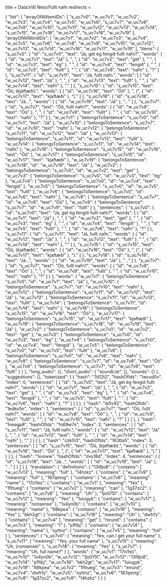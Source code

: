 title = Data:Villi Neto/Fullt nafn
redirects =
>>>>

{
    "list": {
        "arrayOfAllItemIDs": [
            "s_uc7v0",
            "w_uc7v1",
            "w_uc7v2",
            "w_uc7v3",
            "w_uc7v4",
            "w_uc7v5",
            "w_uc7v6",
            "s_uc7v7",
            "w_uc7v8",
            "w_uc7v9",
            "w_uc7v10",
            "s_uc7v11",
            "w_uc7v12",
            "w_uc7v13",
            "w_uc7v14",
            "s_uc7v15",
            "w_uc7v16",
            "w_uc7v17",
            "s_uc7v18",
            "w_uc7v19"
        ],
        "arrayOfAllWordIDs": [
            "w_uc7v1",
            "w_uc7v2",
            "w_uc7v3",
            "w_uc7v4",
            "w_uc7v5",
            "w_uc7v6",
            "w_uc7v8",
            "w_uc7v9",
            "w_uc7v10",
            "w_uc7v12",
            "w_uc7v13",
            "w_uc7v14",
            "w_uc7v16",
            "w_uc7v17",
            "w_uc7v19"
        ],
        "items": {
            "s_uc7v0": {
                "id": "s_uc7v0",
                "text": "Já, get ég fengið fullt nafn?",
                "words": [
                    {
                        "id": "w_uc7v1",
                        "text": "Já"
                    },
                    ", ",
                    {
                        "id": "w_uc7v2",
                        "text": "get"
                    },
                    " ",
                    {
                        "id": "w_uc7v3",
                        "text": "ég"
                    },
                    " ",
                    {
                        "id": "w_uc7v4",
                        "text": "fengið"
                    },
                    " ",
                    {
                        "id": "w_uc7v5",
                        "text": "fullt"
                    },
                    " ",
                    {
                        "id": "w_uc7v6",
                        "text": "nafn"
                    },
                    "?"
                ]
            },
            "s_uc7v11": {
                "id": "s_uc7v11",
                "text": "Já, fullt nafn.",
                "words": [
                    {
                        "id": "w_uc7v12",
                        "text": "Já"
                    },
                    ", ",
                    {
                        "id": "w_uc7v13",
                        "text": "fullt"
                    },
                    " ",
                    {
                        "id": "w_uc7v14",
                        "text": "nafn"
                    },
                    "."
                ]
            },
            "s_uc7v15": {
                "id": "s_uc7v15",
                "text": "Öö, (kjaftæði).",
                "words": [
                    {
                        "id": "w_uc7v16",
                        "text": "Öö"
                    },
                    ", (",
                    {
                        "id": "w_uc7v17",
                        "text": "kjaftæði"
                    },
                    ")."
                ]
            },
            "s_uc7v18": {
                "id": "s_uc7v18",
                "text": "Já...",
                "words": [
                    {
                        "id": "w_uc7v19",
                        "text": "Já"
                    },
                    "..."
                ]
            },
            "s_uc7v7": {
                "id": "s_uc7v7",
                "text": "Öö, fullt nafn?",
                "words": [
                    {
                        "id": "w_uc7v8",
                        "text": "Öö"
                    },
                    ", ",
                    {
                        "id": "w_uc7v9",
                        "text": "fullt"
                    },
                    " ",
                    {
                        "id": "w_uc7v10",
                        "text": "nafn"
                    },
                    "?"
                ]
            },
            "w_uc7v1": {
                "belongsToSentence": "s_uc7v0",
                "id": "w_uc7v1",
                "text": "Já"
            },
            "w_uc7v10": {
                "belongsToSentence": "s_uc7v7",
                "id": "w_uc7v10",
                "text": "nafn"
            },
            "w_uc7v12": {
                "belongsToSentence": "s_uc7v11",
                "id": "w_uc7v12",
                "text": "Já"
            },
            "w_uc7v13": {
                "belongsToSentence": "s_uc7v11",
                "id": "w_uc7v13",
                "text": "fullt"
            },
            "w_uc7v14": {
                "belongsToSentence": "s_uc7v11",
                "id": "w_uc7v14",
                "text": "nafn"
            },
            "w_uc7v16": {
                "belongsToSentence": "s_uc7v15",
                "id": "w_uc7v16",
                "text": "Öö"
            },
            "w_uc7v17": {
                "belongsToSentence": "s_uc7v15",
                "id": "w_uc7v17",
                "text": "kjaftæði"
            },
            "w_uc7v19": {
                "belongsToSentence": "s_uc7v18",
                "id": "w_uc7v19",
                "text": "Já"
            },
            "w_uc7v2": {
                "belongsToSentence": "s_uc7v0",
                "id": "w_uc7v2",
                "text": "get"
            },
            "w_uc7v3": {
                "belongsToSentence": "s_uc7v0",
                "id": "w_uc7v3",
                "text": "ég"
            },
            "w_uc7v4": {
                "belongsToSentence": "s_uc7v0",
                "id": "w_uc7v4",
                "text": "fengið"
            },
            "w_uc7v5": {
                "belongsToSentence": "s_uc7v0",
                "id": "w_uc7v5",
                "text": "fullt"
            },
            "w_uc7v6": {
                "belongsToSentence": "s_uc7v0",
                "id": "w_uc7v6",
                "text": "nafn"
            },
            "w_uc7v8": {
                "belongsToSentence": "s_uc7v7",
                "id": "w_uc7v8",
                "text": "Öö"
            },
            "w_uc7v9": {
                "belongsToSentence": "s_uc7v7",
                "id": "w_uc7v9",
                "text": "fullt"
            }
        },
        "sentences": {
            "s_uc7v0": {
                "id": "s_uc7v0",
                "text": "Já, get ég fengið fullt nafn?",
                "words": [
                    {
                        "id": "w_uc7v1",
                        "text": "Já"
                    },
                    ", ",
                    {
                        "id": "w_uc7v2",
                        "text": "get"
                    },
                    " ",
                    {
                        "id": "w_uc7v3",
                        "text": "ég"
                    },
                    " ",
                    {
                        "id": "w_uc7v4",
                        "text": "fengið"
                    },
                    " ",
                    {
                        "id": "w_uc7v5",
                        "text": "fullt"
                    },
                    " ",
                    {
                        "id": "w_uc7v6",
                        "text": "nafn"
                    },
                    "?"
                ]
            },
            "s_uc7v11": {
                "id": "s_uc7v11",
                "text": "Já, fullt nafn.",
                "words": [
                    {
                        "id": "w_uc7v12",
                        "text": "Já"
                    },
                    ", ",
                    {
                        "id": "w_uc7v13",
                        "text": "fullt"
                    },
                    " ",
                    {
                        "id": "w_uc7v14",
                        "text": "nafn"
                    },
                    "."
                ]
            },
            "s_uc7v15": {
                "id": "s_uc7v15",
                "text": "Öö, (kjaftæði).",
                "words": [
                    {
                        "id": "w_uc7v16",
                        "text": "Öö"
                    },
                    ", (",
                    {
                        "id": "w_uc7v17",
                        "text": "kjaftæði"
                    },
                    ")."
                ]
            },
            "s_uc7v18": {
                "id": "s_uc7v18",
                "text": "Já...",
                "words": [
                    {
                        "id": "w_uc7v19",
                        "text": "Já"
                    },
                    "..."
                ]
            },
            "s_uc7v7": {
                "id": "s_uc7v7",
                "text": "Öö, fullt nafn?",
                "words": [
                    {
                        "id": "w_uc7v8",
                        "text": "Öö"
                    },
                    ", ",
                    {
                        "id": "w_uc7v9",
                        "text": "fullt"
                    },
                    " ",
                    {
                        "id": "w_uc7v10",
                        "text": "nafn"
                    },
                    "?"
                ]
            }
        },
        "words": {
            "w_uc7v1": {
                "belongsToSentence": "s_uc7v0",
                "id": "w_uc7v1",
                "text": "Já"
            },
            "w_uc7v10": {
                "belongsToSentence": "s_uc7v7",
                "id": "w_uc7v10",
                "text": "nafn"
            },
            "w_uc7v12": {
                "belongsToSentence": "s_uc7v11",
                "id": "w_uc7v12",
                "text": "Já"
            },
            "w_uc7v13": {
                "belongsToSentence": "s_uc7v11",
                "id": "w_uc7v13",
                "text": "fullt"
            },
            "w_uc7v14": {
                "belongsToSentence": "s_uc7v11",
                "id": "w_uc7v14",
                "text": "nafn"
            },
            "w_uc7v16": {
                "belongsToSentence": "s_uc7v15",
                "id": "w_uc7v16",
                "text": "Öö"
            },
            "w_uc7v17": {
                "belongsToSentence": "s_uc7v15",
                "id": "w_uc7v17",
                "text": "kjaftæði"
            },
            "w_uc7v19": {
                "belongsToSentence": "s_uc7v18",
                "id": "w_uc7v19",
                "text": "Já"
            },
            "w_uc7v2": {
                "belongsToSentence": "s_uc7v0",
                "id": "w_uc7v2",
                "text": "get"
            },
            "w_uc7v3": {
                "belongsToSentence": "s_uc7v0",
                "id": "w_uc7v3",
                "text": "ég"
            },
            "w_uc7v4": {
                "belongsToSentence": "s_uc7v0",
                "id": "w_uc7v4",
                "text": "fengið"
            },
            "w_uc7v5": {
                "belongsToSentence": "s_uc7v0",
                "id": "w_uc7v5",
                "text": "fullt"
            },
            "w_uc7v6": {
                "belongsToSentence": "s_uc7v0",
                "id": "w_uc7v6",
                "text": "nafn"
            },
            "w_uc7v8": {
                "belongsToSentence": "s_uc7v7",
                "id": "w_uc7v8",
                "text": "Öö"
            },
            "w_uc7v9": {
                "belongsToSentence": "s_uc7v7",
                "id": "w_uc7v9",
                "text": "fullt"
            }
        }
    },
    "long_audio": {},
    "short_audio": {
        "soundList": [],
        "sounds": {}
    },
    "suggestions": {},
    "tokenized": [
        {
            "hash": "7d12t2",
            "hashOfIds": "1wcvd0v",
            "index": 0,
            "sentences": [
                {
                    "id": "s_uc7v0",
                    "text": "Já, get ég fengið fullt nafn?",
                    "words": [
                        {
                            "id": "w_uc7v1",
                            "text": "Já"
                        },
                        ", ",
                        {
                            "id": "w_uc7v2",
                            "text": "get"
                        },
                        " ",
                        {
                            "id": "w_uc7v3",
                            "text": "ég"
                        },
                        " ",
                        {
                            "id": "w_uc7v4",
                            "text": "fengið"
                        },
                        " ",
                        {
                            "id": "w_uc7v5",
                            "text": "fullt"
                        },
                        " ",
                        {
                            "id": "w_uc7v6",
                            "text": "nafn"
                        },
                        "?"
                    ]
                }
            ]
        },
        {
            "hash": "ib5v92",
            "hashOfIds": "1edko5n",
            "index": 1,
            "sentences": [
                {
                    "id": "s_uc7v7",
                    "text": "Öö, fullt nafn?",
                    "words": [
                        {
                            "id": "w_uc7v8",
                            "text": "Öö"
                        },
                        ", ",
                        {
                            "id": "w_uc7v9",
                            "text": "fullt"
                        },
                        " ",
                        {
                            "id": "w_uc7v10",
                            "text": "nafn"
                        },
                        "?"
                    ]
                }
            ]
        },
        {
            "hash": "1neagp8",
            "hashOfIds": "1n69w7s",
            "index": 2,
            "sentences": [
                {
                    "id": "s_uc7v11",
                    "text": "Já, fullt nafn.",
                    "words": [
                        {
                            "id": "w_uc7v12",
                            "text": "Já"
                        },
                        ", ",
                        {
                            "id": "w_uc7v13",
                            "text": "fullt"
                        },
                        " ",
                        {
                            "id": "w_uc7v14",
                            "text": "nafn"
                        },
                        "."
                    ]
                }
            ]
        },
        {
            "hash": "czk0i3",
            "hashOfIds": "163tta5",
            "index": 3,
            "sentences": [
                {
                    "id": "s_uc7v15",
                    "text": "Öö, (kjaftæði).",
                    "words": [
                        {
                            "id": "w_uc7v16",
                            "text": "Öö"
                        },
                        ", (",
                        {
                            "id": "w_uc7v17",
                            "text": "kjaftæði"
                        },
                        ")."
                    ]
                }
            ]
        },
        {
            "hash": "1ooiww",
            "hashOfIds": "dvs18d",
            "index": 4,
            "sentences": [
                {
                    "id": "s_uc7v18",
                    "text": "Já...",
                    "words": [
                        {
                            "id": "w_uc7v19",
                            "text": "Já"
                        },
                        "..."
                    ]
                }
            ]
        }
    ],
    "translation": {
        "definitions": {
            "13l9jo8": {
                "contains": [
                    "w_uc7v13"
                ],
                "meaning": "full"
            },
            "14hzkz": {
                "contains": [
                    "w_uc7v9"
                ],
                "meaning": "full"
            },
            "167qmng": {
                "contains": [
                    "w_uc7v6"
                ],
                "meaning": "name"
            },
            "17cl1ez": {
                "contains": [
                    "w_uc7v1"
                ],
                "meaning": "Yes"
            },
            "1flhueg": {
                "contains": [
                    "w_uc7v2"
                ],
                "meaning": "can"
            },
            "1g37zc2": {
                "contains": [
                    "w_uc7v8"
                ],
                "meaning": "Uh"
            },
            "1jo075l": {
                "contains": [
                    "w_uc7v12"
                ],
                "meaning": "Yes"
            },
            "1uiugyk": {
                "contains": [
                    "w_uc7v17"
                ],
                "meaning": "nonsense"
            },
            "1x4yn0b": {
                "contains": [
                    "w_uc7v10"
                ],
                "meaning": "name"
            },
            "98kpea": {
                "contains": [
                    "w_uc7v19"
                ],
                "meaning": "Yes"
            },
            "bkh2gt": {
                "contains": [
                    "w_uc7v16"
                ],
                "meaning": "Uh"
            },
            "dwfrfy": {
                "contains": [
                    "w_uc7v4"
                ],
                "meaning": "get"
            },
            "mrund": {
                "contains": [
                    "w_uc7v3"
                ],
                "meaning": "I"
            },
            "p1fibj": {
                "contains": [
                    "w_uc7v14"
                ],
                "meaning": "name"
            },
            "xyttnz": {
                "contains": [
                    "w_uc7v5"
                ],
                "meaning": "full"
            }
        },
        "sentences": {
            "s_uc7v0": {
                "meaning": "Yes, can I get your full name"
            },
            "s_uc7v11": {
                "meaning": "Yes, your full name"
            },
            "s_uc7v15": {
                "meaning": "Uh, (nonsense)"
            },
            "s_uc7v18": {
                "meaning": "Yes"
            },
            "s_uc7v7": {
                "meaning": "Uh, full name?"
            }
        },
        "words": {
            "w_uc7v1": "17cl1ez",
            "w_uc7v10": "1x4yn0b",
            "w_uc7v12": "1jo075l",
            "w_uc7v13": "13l9jo8",
            "w_uc7v14": "p1fibj",
            "w_uc7v16": "bkh2gt",
            "w_uc7v17": "1uiugyk",
            "w_uc7v19": "98kpea",
            "w_uc7v2": "1flhueg",
            "w_uc7v3": "mrund",
            "w_uc7v4": "dwfrfy",
            "w_uc7v5": "xyttnz",
            "w_uc7v6": "167qmng",
            "w_uc7v8": "1g37zc2",
            "w_uc7v9": "14hzkz"
        }
    }
}